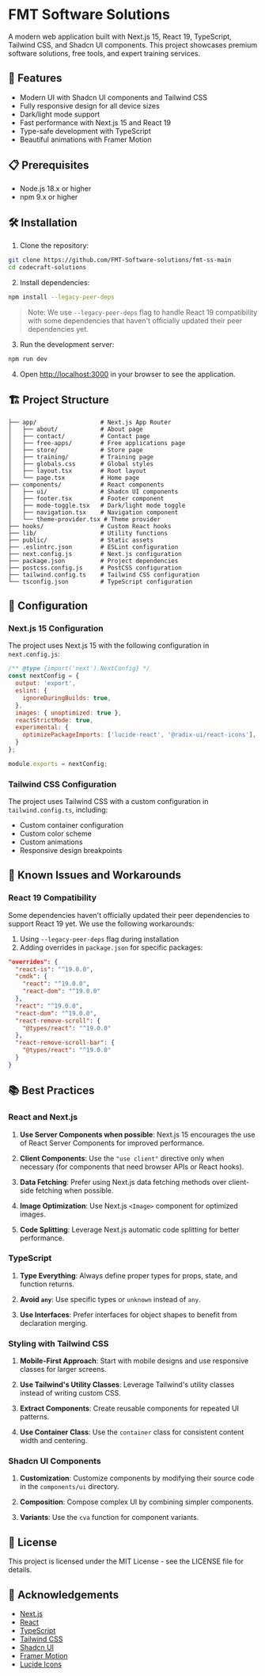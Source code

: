 # FMT Software Solutions

A modern web application built with Next.js 15, React 19, TypeScript, Tailwind CSS, and Shadcn UI components. This project showcases premium software solutions, free tools, and expert training services.

## 🚀 Features

- Modern UI with Shadcn UI components and Tailwind CSS
- Fully responsive design for all device sizes
- Dark/light mode support
- Fast performance with Next.js 15 and React 19
- Type-safe development with TypeScript
- Beautiful animations with Framer Motion

## 📋 Prerequisites

- Node.js 18.x or higher
- npm 9.x or higher

## 🛠️ Installation

1. Clone the repository:

```bash
git clone https://github.com/FMT-Software-solutions/fmt-ss-main
cd codecraft-solutions
```

2. Install dependencies:

```bash
npm install --legacy-peer-deps
```

> Note: We use `--legacy-peer-deps` flag to handle React 19 compatibility with some dependencies that haven't officially updated their peer dependencies yet.

3. Run the development server:

```bash
npm run dev
```

4. Open [http://localhost:3000](http://localhost:3000) in your browser to see the application.

## 🏗️ Project Structure

```
├── app/                  # Next.js App Router
│   ├── about/            # About page
│   ├── contact/          # Contact page
│   ├── free-apps/        # Free applications page
│   ├── store/            # Store page
│   ├── training/         # Training page
│   ├── globals.css       # Global styles
│   ├── layout.tsx        # Root layout
│   └── page.tsx          # Home page
├── components/           # React components
│   ├── ui/               # Shadcn UI components
│   ├── footer.tsx        # Footer component
│   ├── mode-toggle.tsx   # Dark/light mode toggle
│   ├── navigation.tsx    # Navigation component
│   └── theme-provider.tsx # Theme provider
├── hooks/                # Custom React hooks
├── lib/                  # Utility functions
├── public/               # Static assets
├── .eslintrc.json        # ESLint configuration
├── next.config.js        # Next.js configuration
├── package.json          # Project dependencies
├── postcss.config.js     # PostCSS configuration
├── tailwind.config.ts    # Tailwind CSS configuration
└── tsconfig.json         # TypeScript configuration
```

## 🔧 Configuration

### Next.js 15 Configuration

The project uses Next.js 15 with the following configuration in `next.config.js`:

```javascript
/** @type {import('next').NextConfig} */
const nextConfig = {
  output: 'export',
  eslint: {
    ignoreDuringBuilds: true,
  },
  images: { unoptimized: true },
  reactStrictMode: true,
  experimental: {
    optimizePackageImports: ['lucide-react', '@radix-ui/react-icons'],
  }
};

module.exports = nextConfig;
```

### Tailwind CSS Configuration

The project uses Tailwind CSS with a custom configuration in `tailwind.config.ts`, including:

- Custom container configuration
- Custom color scheme
- Custom animations
- Responsive design breakpoints

## 🚨 Known Issues and Workarounds

### React 19 Compatibility

Some dependencies haven't officially updated their peer dependencies to support React 19 yet. We use the following workarounds:

1. Using `--legacy-peer-deps` flag during installation
2. Adding overrides in `package.json` for specific packages:

```json
"overrides": {
  "react-is": "^19.0.0",
  "cmdk": {
    "react": "^19.0.0",
    "react-dom": "^19.0.0"
  },
  "react": "^19.0.0",
  "react-dom": "^19.0.0",
  "react-remove-scroll": {
    "@types/react": "^19.0.0"
  },
  "react-remove-scroll-bar": {
    "@types/react": "^19.0.0"
  }
}
```

## 📚 Best Practices

### React and Next.js

1. **Use Server Components when possible**: Next.js 15 encourages the use of React Server Components for improved performance.

2. **Client Components**: Use the `"use client"` directive only when necessary (for components that need browser APIs or React hooks).

3. **Data Fetching**: Prefer using Next.js data fetching methods over client-side fetching when possible.

4. **Image Optimization**: Use Next.js `<Image>` component for optimized images.

5. **Code Splitting**: Leverage Next.js automatic code splitting for better performance.

### TypeScript

1. **Type Everything**: Always define proper types for props, state, and function returns.

2. **Avoid `any`**: Use specific types or `unknown` instead of `any`.

3. **Use Interfaces**: Prefer interfaces for object shapes to benefit from declaration merging.

### Styling with Tailwind CSS

1. **Mobile-First Approach**: Start with mobile designs and use responsive classes for larger screens.

2. **Use Tailwind's Utility Classes**: Leverage Tailwind's utility classes instead of writing custom CSS.

3. **Extract Components**: Create reusable components for repeated UI patterns.

4. **Use Container Class**: Use the `container` class for consistent content width and centering.

### Shadcn UI Components

1. **Customization**: Customize components by modifying their source code in the `components/ui` directory.

2. **Composition**: Compose complex UI by combining simpler components.

3. **Variants**: Use the `cva` function for component variants.

## 📝 License

This project is licensed under the MIT License - see the LICENSE file for details.

## 🙏 Acknowledgements

- [Next.js](https://nextjs.org/)
- [React](https://reactjs.org/)
- [TypeScript](https://www.typescriptlang.org/)
- [Tailwind CSS](https://tailwindcss.com/)
- [Shadcn UI](https://ui.shadcn.com/)
- [Framer Motion](https://www.framer.com/motion/)
- [Lucide Icons](https://lucide.dev/) 